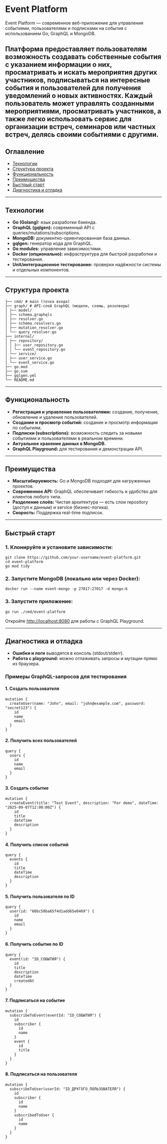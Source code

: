 # Event Platform

Event Platform — современное веб-приложение для управления событиями, пользователями и подписками на события с использованием Go, GraphQL и MongoDB.

Платформа предоставляет пользователям возможность создавать собственные события с указанием информации о них, просматривать и искать мероприятия других участников, подписываться на интересные события и пользователей для получения уведомлений о новых активностях. 
Каждый пользователь может  управлять созданными мероприятиями, просматривать участников, а также легко использовать сервис для организации встреч, семинаров или частных встреч, делясь своими событиями с другими. 
---

## Оглавление

- [Технологии](#технологии)
- [Структура проекта](#структура-проекта)
- [Функциональность](#функциональность)
- [Преимущества](#преимущества)
- [Быстрый старт](#быстрый-старт)
- [Диагностика и отладка](#диагностика-и-отладка)

---

## Технологии

- **Go (Golang):** язык разработки бэкенда.
- **GraphQL (gqlgen):** современный API с queries/mutations/subscriptions.
- **MongoDB:** документно-ориентированная база данных.
- **gqlgen:** генератор кода для GraphQL.
- **Go modules:** управление зависимостями.
- **Docker (опционально):** инфраструктура для быстрой разработки и тестирования.
- **Unit/интеграционное тестирование:** проверки надёжности системы и отдельных компонентов.

---

## Структура проекта

```
├── cmd/ # main (точка входа)
├── graph/ # API-слой GraphQL (модели, схемы, резолверы)
│ ├── model/
│ ├── schema.graphqls
│ ├── resolver.go
│ ├── schema.resolvers.go
│ ├── mutation_resolver.go
│ └── query_resolver.go
├── internal/
│ ├── repository/
│ │ ├── user_repository.go
│ │ └── event_repository.go
│ └── service/
│ ├── user_service.go
│ └── event_service.go
├── go.mod
├── go.sum
├── gqlgen.yml
└── README.md
```
---

## Функциональность

- **Регистрация и управление пользователями:** создание, получение, обновление и удаление пользователей.
- **Создание и просмотр событий:** создание и просмотр информации по событиям.
- **Подписки (subscriptions):** возможность следить за новыми событиями и пользователями в реальном времени.
- **Актуальное хранение данных в MongoDB.**
- **GraphQL Playground:** для тестирования и демонстрации API.

---

## Преимущества

- **Масштабируемость:** Go и MongoDB подходят для нагруженных проектов.
- **Современное API:** GraphQL обеспечивает гибкость и удобство для клиентов любого типа.
- **Разделение слоёв:** Чистая архитектура — есть слои repository (доступ к данным) и service (бизнес-логика).
- **Скорость:** Поддержка real-time подписок.

---

## Быстрый старт

### 1. Клонируйте и установите зависимости:
```
git clone https://github.com/your-username/event-platform.git
cd event-platform
go mod tidy
```

### 2. Запустите MongoDB (локально или через Docker):
```
docker run --name event-mongo -p 27017:27017 -d mongo:6
```

### 3. Запустите приложение:
```
go run ./cmd/event-platform
```

Откройте [http://localhost:8080](http://localhost:8080) для работы с GraphQL Playground.

---

## Диагностика и отладка

- **Ошибки и логи** выводятся в консоль (stdout/stderr).
- **Работа с playground:** можно отлаживать запросы и мутации прямо из браузера.
### Примеры GraphQL-запросов для тестирования

#### 1. Создать пользователя
```
mutation {
  createUser(name: "John", email: "john@example.com", password: "secret123") {
    id
    name
    email
  }
}
```

#### 2. Получить всех пользователей
```
query {
  users {
    id
    name
    email
  }
}
```

#### 3. Создать событие
```
mutation {
  createEvent(title: "Test Event", description: "For demo", dateTime: "2025-09-07T12:00:00Z") {
    id
    title
    dateTime
    description
  }
}
```

#### 4. Получить список событий
```
query {
  events {
    id
    title
    dateTime
    description
  }
}
```

#### 5. Получить пользователя по ID
```
query {
  user(id: "68bc58ba65f4d1add65e0469") {
    id
    name
    email
  }
}
```

#### 6. Получить событие по ID
```
query {
  event(id: "ID_СОБЫТИЯ") {
    id
    title
    description
    dateTime
    createdAt
  }
}
```

#### 7. Подписаться на событие
```
mutation {
  subscribeToEvent(eventId: "ID_СОБЫТИЯ") {
    id
    subscriber {
      id
      name
    }
    event {
      id
      title
    }
  }
}
```

#### 8. Подписаться на пользователя
```
mutation {
  subscribeToUser(userId: "ID_ДРУГОГО_ПОЛЬЗОВАТЕЛЯ") {
    id
    subscriber {
      id
      name
    }
    subscribedToUser {
      id
      name
    }
  }
}
```


